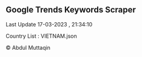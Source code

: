 

## Google Trends Keywords Scraper 
 
Last Update 17-03-2023 , 21:34:10

Country List :
VIETNAM.json



© Abdul Muttaqin 
